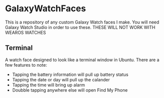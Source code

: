 # GalaxyWatchFaces
This is a repository of any custom Galaxy Watch faces I make. You will need Galaxy Watch Studio in order to use these. THESE WILL NOT WORK WITH WEAROS WATCHES

## Terminal
A watch face designed to look like a terminal window in Ubuntu. There are a few features to note:
- Tapping the battery information will pull up battery status
- Tapping the date or day will pull up the calander
- Tapping the time will bring up alarm
- Doubble tapping anywhere else will open Find My Phone
